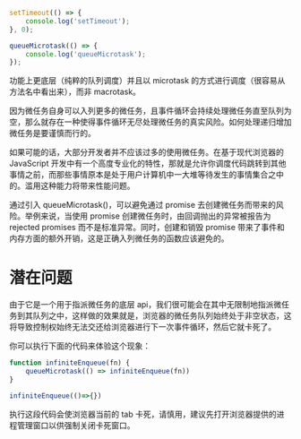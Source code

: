 ```js
setTimeout(() => {
    console.log('setTimeout');
}, 0);

queueMicrotask(() => {
    console.log('queueMicrotask');
}); 
```

功能上更底层（纯粹的队列调度）并且以 microtask 的方式进行调度（很容易从方法名中看出来），而非 macrotask。



因为微任务自身可以入列更多的微任务，且事件循环会持续处理微任务直至队列为空，那么就存在一种使得事件循环无尽处理微任务的真实风险。如何处理递归增加微任务是要谨慎而行的。



如果可能的话，大部分开发者并不应该过多的使用微任务。在基于现代浏览器的 JavaScript 开发中有一个高度专业化的特性，那就是允许你调度代码跳转到其他事情之前，而那些事情原本是处于用户计算机中一大堆等待发生的事情集合之中的。滥用这种能力将带来性能问题。



通过引入 queueMicrotask()，可以避免通过 promise 去创建微任务而带来的风险。举例来说，当使用 promise 创建微任务时，由回调抛出的异常被报告为 rejected promises 而不是标准异常。同时，创建和销毁 promise 带来了事件和内存方面的额外开销，这是正确入列微任务的函数应该避免的。

# 潜在问题
由于它是一个用于指派微任务的底层 api，我们很可能会在其中无限制地指派微任务到其队列之中，这样做的效果就是，浏览器的微任务队列始终处于非空状态，这将导致控制权始终无法交还给浏览器进行下一次事件循环，然后它就卡死了。

你可以执行下面的代码来体验这个现象：

```js
function infiniteEnqueue(fn) {
    queueMicrotask(() => infiniteEnqueue(fn))
}

infiniteEnqueue(()=>{})
```

执行这段代码会使浏览器当前的 tab 卡死，请慎用，建议先打开浏览器提供的进程管理窗口以供强制关闭卡死窗口。
